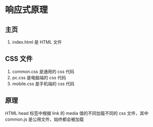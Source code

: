# 响应式原理

## 主页
1. index.html 是 HTML 文件

## CSS 文件
1. common.css 是通用的 css 代码
1. pc.css 是电脑端的 css 代码
1. mobile.css 是手机端的 css 代码

## 原理
HTML head 标签中根据 link 的 media 值的不同加载不同的 css 文件，其中 common.js 是公用文件，始终都会被加载

